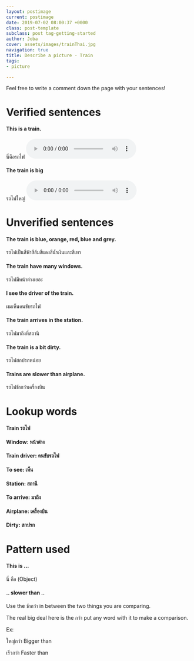 ```yaml
---
layout: postimage
current: postimage
date: 2019-07-02 08:00:37 +0000
class: post-template
subclass: post tag-getting-started
author: Joba
cover: assets/images/trainThai.jpg
navigation: true
title: Describe a picture - Train
tags:
- picture

---
```

Feel free to write a comment down the page with your sentences!

# Verified sentences

#### This is a train.

<span class="blue">นี่คือรถไฟ</span> <audio controls preload src="assets/sound/นี่คือรถไฟ.mp3">

#### The train is big

<span class="blue">รถไฟใหญ่</span> <audio controls preload src="assets/sound/รถไฟใหญ่.mp3">

# Unverified sentences

#### The train is blue, orange, red, blue and grey.

<span class="blue">รถไฟเป็นสีฟ้าสีส้มสีแดงสีน้ำเงินและสีเทา</span>

#### The train have many windows.

<span class="blue">รถไฟมีหน้าต่างเยอะ</span>

#### I see the driver of the train.

<span class="blue">ผมเห็นคนขับรถไฟ</span>

#### The train arrives in the station.

<span class="blue">รถไฟมาถึงที่สถานี</span>

#### The train is a bit dirty.

<span class="blue">รถไฟสกปรกหน่อย</span>

#### Trains are slower than airplane.

<span class="blue">รถไฟช้ากว่าเครื่องบิน</span>

# Lookup words

#### Train <span class="blue">รถไฟ</span>

#### Window: <span class="blue">หน้าต่าง</span>

#### Train driver: <span class="blue">คนขับรถไฟ</span>

#### To see: <span class="blue">เห็น</span>

#### Station: <span class="blue">สถานี</span>

#### To arrive: <span class="blue">มาถึง</span>

#### Airplane: <span class="blue">เครื่องบิน</span>

#### Dirty: <span class="blue">สกปรก</span>

# Pattern used

#### This is ...

<span class="blue">นี่ คือ (Object)</span>

#### .. slower than ..

Use the <span class="blue">ช้ากว่า</span> in between the two things you are comparing. 

The real big deal here is the <span class="blue">กว่า</span> put any word with it to make a comparison. 

Ex: 

<span class="blue">ใหญ่กว่า</span> Bigger than 

<span class="blue">เร็วกว่า</span> Faster than